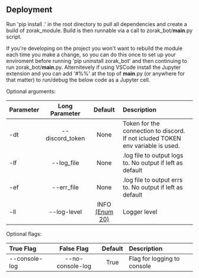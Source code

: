 ## Deployment

Run 'pip install .' in the root directory to pull all dependencies and create a build of zorak_module. Build is then runnable via a call to  zorak_bot/__main__.py script.

If you're developing on the project you won't want to rebuild the module each time you make a change, so you can do this once to set up your enviroment before running 'pip uninstall zorak_bot' and then continuing to run zorak_bot/__main__.py. Alternitevely if using VSCode install the Jupyter extension and you can add '#%%' at the top of __main__.py (or anywhere for that matter) to run/debug the below code as a Jupyter cell.

Optional arguments: 

| Parameter |   Long Parameter   |                                     Default                                     | Description                                               |
| :-------- | :----------------: | :-----------------------------------------------------------------------------: | :-------------------------------------------------------- |
| -dt       |    --discord_token |                                      None                                       | Token for the connection to discord. If not icluded TOKEN env variable is used. |
| -lf       |    --log_file      |                                      None                                       | .log file to output logs to. No output if left as default |
| -ef       |    --err_file      |                                      None                                       | .log file to output errs to. No output if left as default |
| -ll       |    --log-level     | INFO [(Enum 20)](https://docs.python.org/3/library/logging.html#logging-levels) | Logger level                                              |

Optional flags:

| True Flag     |    False Flag    | Default | Description                 |
| :------------ | :--------------: | :-----: | :-------------------------- |
| --console-log | --no-console-log |  True   | Flag for logging to console |
